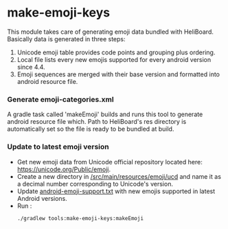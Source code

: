# make-emoji-keys

This module takes care of generating emoji data bundled with HeliBoard.
Basically data is generated in three steps:
1. Unicode emoji table provides code points and grouping plus ordering.
2. Local file lists every new emojis supported for every android version since 4.4.
3. Emoji sequences are merged with their base version and formatted into android resource file.

### Generate emoji-categories.xml

A gradle task called 'makeEmoji' builds and runs this tool to generate android resource file which. Path to HeliBoard's res directory is automatically set so the file is ready to be bundled at build.

### Update to latest emoji version

* Get new emoji data from Unicode official repository located here: https://unicode.org/Public/emoji.
* Create a new directory in [/src/main/resources/emoji/ucd](/tools/make-emoji-keys/src/main/resources/emoji/ucd) and name it as a decimal number corresponding to Unicode's version.
* Update [android-emoji-support.txt](/tools/make-emoji-keys/src/main/resources/emoji/android-emoji-support.txt) with new emojis supported in latest Android versions.
* Run :
  ```sh
  ./gradlew tools:make-emoji-keys:makeEmoji
  ```
